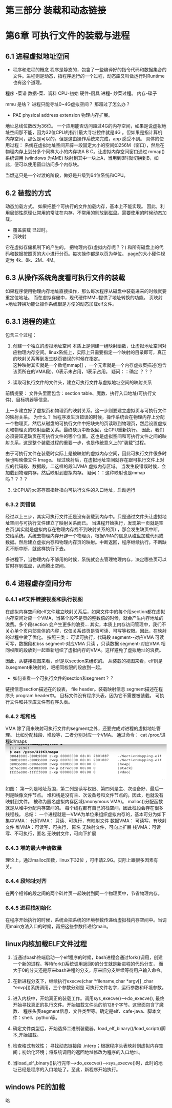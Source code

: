# 第三部分 装载和动态链接

# 第6章 可执行文件的装载与进程

## 6.1 进程虚拟地址空间

- 程序和进程的概念 程序是静态的，包含了一些编译好的指令代码和数据集合的文件。进程则是动态，指程序运行的一个过程，动态库又叫做运行时Runtime也有这个道理。

程序 -菜谱 数据-菜、调料 CPU-初始 硬件-厨具 进程- 炒菜过程。 内存-碟子

mmu 是啥？ 进程只能寻址0~4G虚拟空间？ 那超过了怎么办？

- PAE physical address extension 物理内存扩展。

地址总线位数改为36位。 一个应用能否访问超过4G的内存空间，如果是说虚拟地址空间那不能，因为32位CPU的指针最大寻址控件就是4G
。但如果是指计算机内存空间，那么是可以的。但是这由操作系统来完成，app 感受不到。 具体的使用过程：
系统在虚拟地址空间开辟一段固定大小的空间如256M（窗口），然后在物理内存上划分多个同样大小的内存块A B C。让虚拟内存空间窗口通过 mmap()系统调用 (wiindows 为AME)
映射到其中一块上A，当用到B时就切换到B，如此，便可以使用窗口访问多个内存块。

当燃这只是一个过渡的阶段，做好是升级到64位系统和CPU。

## 6.2 装载的方式

动态加载方式。 如果把整个可执行的文件加载内存，基本上不能实现。 因此，利用局部性原理让常用的常驻在内存，不常用的则放到磁盘。需要使用的时候动态加载。

- 覆盖装载 已过时。
- 页映射

它在虚拟存储机制下的产生的。 把物理内存(虚拟内存呢？？) 和所有磁盘上的代码和数据按照页的大小进行分页。每次操作都是以页为单位。 page的大小硬件规定为 4k、8k、2M、4M。

## 6.3 从操作系统角度看可执行文件的装载

如果程序使用物理内存地址直接操作，那么每次程序从磁盘中装载进来的时候就要重定位地址。 而在虚拟存储中，现代硬件MMU提供了地址转换的功能。 页映射+地址转换功能让操作系统很是方便的动态加载elf文件。

## 6.3.1 进程的建立

包含三个过程：

1. 创建一个独立的虚拟地址空间 本质上是创建一组映射函数，让虚拟地址空间对应物理内存空间。linux系统上，实际上只需要指定一个映射的目录即可，真正的映射关系等到发生缺页错误的时候在指定。   
   这种映射其实就是一个数组mmap[] ，一个元素就是一个内存虚拟页描述(包含该页所在的VMA段)，0表示未占用，1表示占用。 疑问：：确定 ？？？

2. 读取可执行文件的文件头，建立可执行文件与虚拟地址空间的映射关系

前情提要： 文件头里面包含：section table、魔数、执行入口地址(可执行文件)、目标机器等信息。

上一步建立好了虚拟页和物理页的映射关系。这一步则要建立虚拟页与可执行文件的映射关系。 为什么？
当程序发生页错误的时候，操作系统会在物理内存上分配一个物理页，然后从磁盘的可执行文件中把缺失的页读取到物理页，然后设置虚拟页和物理页的映射函数关系。最终缺页中断返回，让CPU重新执行。
因此，我们必须要知道缺页在可执行文件的哪个位置。这也是虚拟空间和可执行文件之间的映射关系，这是整个装载过程的重要一步，也是传统意义上的"装载"过程。

由于可执行文件在装载时实际上是被映射的虚拟内存空间，因此可执行文件很多时候也叫映像文件 Image。 经过映射后，在虚拟地址空间就存在跟可执行文件上对应的代码段、数据段，二这样的段叫VMA
虚拟内存区域。 当发生段错误时候，会加载到物理内存，然后映射到虚拟内存。 疑问：：这种映射也是mmap吗？？？？

3. 让CPU的pc寄存器指针指向可执行文件的入口地址，启动运行

### 6.3.2 页错误

经过以上三步，其实可执行文件还是没有装载到内存中。只是通过文件头让虚拟地址空间与可执行文件建立了映射关系而已。 当进程开始执行，发现第一页就是空白页(其实就是虚拟内存在物理内存找不到映射关系的页)
，那会发生缺页中断，交给系统。系统去物理内存开辟一个物理页，根据VMA的信息从磁盘加载代码或数据。然后建立虚拟内存和物理内存页的映射。中断返回，程序继续执行。不断缺页不断中断，就这样执行下去。

多进程下，当物理内存不够用的时候，系统就会去管理物理内存，决定哪些页可以暂时存到磁盘，从而腾出空间。

## 6.4 进程虚存空间分布

### 6.4.1 elf文件链接视图和执行视图

在虚拟内存空间和elf文件建立映射关系后，如果文件中的每个段section都在虚拟内存空间对应一个VMA，当某个段不是页的整数倍的时候，就会产生内存地址的浪费。多个段section
会产生更多的浪费... 其实，本质上内存访问管理中，我们不关心单个页内部具体的内容，仅仅关系该页是否可读、可写等权限。因此，在映射的过程中做了优化。 按照三类： 可读可执行，代码段
segment--对应VMA 可读可写，数据段和bss segment-对应VMA 只读 ，只读数据 segment-对应VMA
相同权限的段放到一起重新组织了虚拟内存的VMA。这样避免了虚拟地址的浪费。

因此，从链接视图来看，elf是以section来组织的。 从装载的视图来看，elf则是以segment来映射的，吧相同权限的段放到一起。

- 如何查看一个可执行文件的section和segment？？

链接信息section描述在的段表， file header。装载映射信息 segment描述在程序头 program header中。 目标文件没有程序头表，因为它不需要被装载。
可执行文件和共享库文件有程序头表。

### 6.4.2 堆和栈

VMA 除了用来映射可执行文件的segment之外，还要完成对进程的虚拟地址管理。 比如分配栈段、堆段等，二者分别对应一个VMA。 通过命令： cat /proc/进程id/maps
![img_5.png](img_5.png)

如图： 第一列是地址范围，第二列是读写权限、第四列是主、次设备好、最后一列是映像文件节点。 堆和栈是没有主、次设备号和文件节点的。因此，也就没有映射到文件。 被称为匿名虚拟内存区域(anonymous
VMA)。 malloc()分配函数就是从堆中分配内存空间的。 每个线程都有自己的栈空间，因此栈段会存在很多线程栈。 总结： 一个进程就是一VMA为单位来组织虚拟内存的，基本可分为如下集中VMA：
代码VMA： 只读、可执行，有映射文件 数据VMA： 可读写，有映射文件 堆VMA：可读写、可执行， 匿名 无映射文件，可向上扩展 栈VMA：可读写、不可执行，匿名 无映射文件，可向下扩展

### 6.4.3 堆的最大申请数量

理论上，通过malloc函数，linux下32位 ，可申请2.9G。实际上跟很多因素有关。

### 6.4.4 段地址对齐

在两个相邻的段之间的两个碎片页一起映射到同一个物理页中，节省物理内存。

### 6.4.5 进程栈初始化

在程序开始执行的时候，系统会把系统的环境参数传递给虚拟栈内存空间中。当调用main方法入口的时候，再把这些参数传递给main。

## linux内核加载ELF文件过程

1. 当通过bash终端启动一个elf程序的时候，bash进程会通过fork()调用，创建一个新的进程。等待fork()系统调用返回0的分支就是新进程的代码分支，
   而大于0的分支还是原来bash进程的分支，原来旧分支继续等待用户输入命令。

2. 在新进程分支下，继续执行execve(char *filename,char *argv[] ,char *envp[])系统调用，三个参数分别是 可执行文件名字，运行参数和环境参数。
3. 进入内核中，开始真正的装载工作。调用sys_execve()-->do_execve(), 最终开始寻找真正的执行文件。开始加载文件头的前128个字节。这里面包含了魔数、
   程序头表segment信息、文件类型等。确定是elf、cafe-java、脚本文件：shell、python等。

4. 确定文件类型后，开始选择二进制装载器。load_elf_binary()/load_script()脚本,开始加载。
5. 检查格式有效性； 寻找动态链接段 .interp；根据程序头表映射到虚拟内存空间；初始化环境；将系统调用的返回地址修改为程序的入口地址。
6. 当load_elf_binary()执行完毕-->do_execve()-->sys_execve()时，此时的地址已经是程序的入口地址了。至此，新程序开始执行。

## windows PE的加载

略




